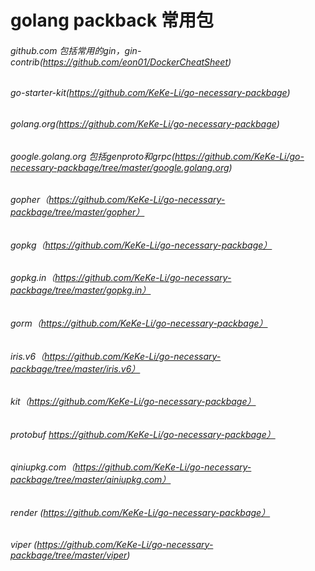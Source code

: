 # golang packback 常用包
###### github.com 包括常用的gin，gin-contrib(https://github.com/eon01/DockerCheatSheet)
###### go-starter-kit(https://github.com/KeKe-Li/go-necessary-packbage)
###### golang.org(https://github.com/KeKe-Li/go-necessary-packbage)
###### google.golang.org 包括genproto和grpc(https://github.com/KeKe-Li/go-necessary-packbage/tree/master/google.golang.org)
###### gopher（https://github.com/KeKe-Li/go-necessary-packbage/tree/master/gopher）
###### gopkg（https://github.com/KeKe-Li/go-necessary-packbage）
###### gopkg.in（https://github.com/KeKe-Li/go-necessary-packbage/tree/master/gopkg.in）
###### gorm（https://github.com/KeKe-Li/go-necessary-packbage）
###### iris.v6（https://github.com/KeKe-Li/go-necessary-packbage/tree/master/iris.v6）
###### kit（https://github.com/KeKe-Li/go-necessary-packbage）
###### protobuf https://github.com/KeKe-Li/go-necessary-packbage）
###### qiniupkg.com（https://github.com/KeKe-Li/go-necessary-packbage/tree/master/qiniupkg.com）
###### render (https://github.com/KeKe-Li/go-necessary-packbage）
###### viper (https://github.com/KeKe-Li/go-necessary-packbage/tree/master/viper)
